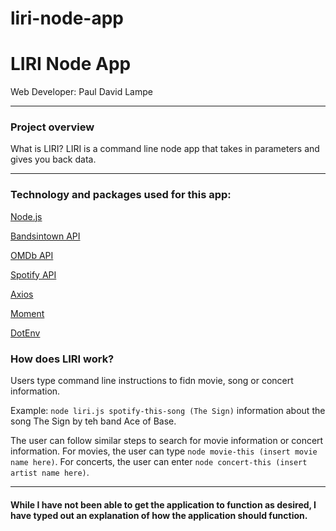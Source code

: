 # liri-node-app

<h1>LIRI Node App</h1>


<p>Web Developer: Paul David Lampe</p>


<hr>

<h3> Project overview</h3>
What is LIRI? LIRI is a command line node app that takes in parameters and gives you back data.
<hr>

<h3>Technology and packages used for this app:</h3>

[Node.js](https://nodejs.org/en/)

[Bandsintown API](http://www.artists.bandsintown.com/bandsintown-api)

[OMDb API](http://www.omdbapi.com/)

[Spotify API](https://developer.spotify.com/documentation/web-api/)

[Axios](https://www.npmjs.com/package/axios)

[Moment](https://www.npmjs.com/package/moment)

[DotEnv](https://www.npmjs.com/package/dotenv)

<h3> How does LIRI work?</h3>
Users type command line instructions to fidn movie, song or concert information. 

Example: ```node liri.js spotify-this-song (The Sign)``` information about the song The Sign by teh band Ace of Base. 

The user can follow similar steps to search for movie information or concert information. For movies, the user can type ```node movie-this (insert movie name here)```. For concerts, the user can enter ```node concert-this (insert artist name here)```.
  

<hr>

<h4>While I have not been able to get the application to function as desired, I have typed out an explanation of how the application should function. </h4>


